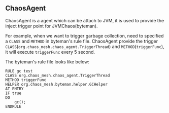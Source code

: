 ## ChaosAgent

ChaosAgent is a agent which can be attach to JVM, it is used to provide the inject trigger point for JVMChaos(byteman).

For example, when we want to trigger garbage collection, need to specified a `CLASS` and `METHOD` in byteman's rule file. ChaosAgent provide the trigger `CLASS`(`org.chaos_mesh.chaos_agent.TriggerThread`) and `METHOD`(`triggerFunc`), it will execute `triggerFunc` every 5 second.

The byteman's rule file looks like below:

```text
RULE gc test
CLASS org.chaos_mesh.chaos_agent.TriggerThread
METHOD triggerFunc
HELPER org.chaos_mesh.byteman.helper.GCHelper
AT ENTRY
IF true
DO
    gc();
ENDRULE
```